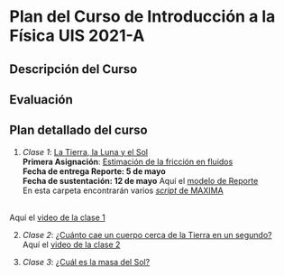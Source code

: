 # Plan del Curso de Introducción a la Física UIS 2021-A

## Descripción del Curso



## Evaluación

## Plan detallado del curso

1. *Clase 1*: [La Tierra, la Luna y el Sol](Clases/CLS1IntroFis.md)
<br/> **Primera Asignación**: [Estimación de la fricción en fluidos](https://www.overleaf.com/read/tqxvvkwjbzfw)
<br/> **Fecha de entrega Reporte: 5 de mayo**
<br/> **Fecha de sustentación: 12 de mayo**
Aquí el [modelo de Reporte](https://www.overleaf.com/read/hfqvjnjwngnp)
<br/> En esta carpeta encontrarán varios [*script* de MAXIMA](https://github.com/nunezluis/Programas-/tree/main/IntroduccionFisica) 

<br/>  Aquí el [video de la clase 1](https://drive.google.com/file/d/1NoeWa94OBJyatrylgwC6qmTfxu5tCWAb/view?usp=sharing)

2. *Clase 2*: [¿Cuánto cae un cuerpo cerca de la Tierra en un segundo?](Clases/CLS2IntroFis.md)
<br/>  Aquí el [video de la clase 2](https://drive.google.com/file/d/1szXEjRTehqimdo-AyWLxfg6Twobgmc_8/view?usp=sharing)

3. *Clase 3*: [¿Cuál es la masa del Sol?](Clases/CLS3IntroFis.md)
